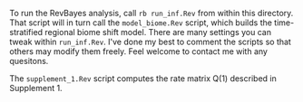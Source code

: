 To run the RevBayes analysis, call `rb run_inf.Rev` from within this directory. That script will in turn call the `model_biome.Rev` script, which builds the time-stratified regional biome shift model. There are many settings you can tweak within `run_inf.Rev`. I've done my best to comment the scripts so that others may modify them freely. Feel welcome to contact me with any quesitons.

The `supplement_1.Rev` script computes the rate matrix Q(1) described in Supplement 1.
